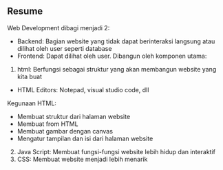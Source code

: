 ## Resume
Web Development dibagi menjadi 2:
- Backend: Bagian website yang tidak dapat berinteraksi langsung atau dilihat oleh user seperti database
- Frontend: Dapat dilihat oleh user. Dibangun oleh komponen utama:
1. html: Berfungsi sebagai struktur yang akan membangun website yang kita buat
- HTML Editors: Notepad, visual studio code, dll

Kegunaan HTML:
- Membuat struktur dari halaman website
- Membuat from HTML
- Membuat gambar dengan canvas
- Mengatur tampilan dan isi dari halaman website
2. Java Script: Membuat fungsi-fungsi website lebih hidup dan interaktif
3. CSS: Membuat website menjadi lebih menarik

